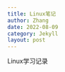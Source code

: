 ```yaml
---
title: Linux笔记
author: Zhang
date: 2022-08-09
category: Jekyll
layout: post
---
```


Linux学习记录
